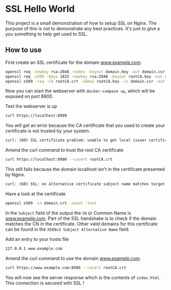 # SSL Hello World

This project is a small demonstration of how to setup SSL on Nginx. The purpose of this is not to demonstrate
any best practices. It's just to give a you something to help get used to SSL.

## How to use

First create an SSL certificate for the domain www.example.com:

```bash
openssl req -newkey rsa:2048 -nodes -keyout domain.key -out domain.csr -config csr.conf
openssl req -x509 -days 1825 -newkey rsa:2048 -keyout rootCA.key -out rootCA.crt -config ca.conf
openssl x509 -req -CA rootCA.crt -CAkey rootCA.key -in domain.csr -out domain.crt -days 365 -CAcreateserial -extfile domain.ext -sha256
```

Now you can start the webserver with `docker-compose up`, which will be exposed on port 8900.

Test the webserver is up

```bash
curl https://localhost:8900
```

You will get an error because the CA certificate that you used to create your certificate
is not trusted by your system.

```bash
curl: (60) SSL certificate problem: unable to get local issuer certificate
```

Amend the curl command to trust the root CA certificate

```bash
curl https://localhost:8900 --cacert rootCA.crt
```

This still fails because the domain localhost isn't in the certificate presented by Nginx.

```bash
curl: (60) SSL: no alternative certificate subject name matches target host name 'localhost'
```

Have a look at the certificate

```bash
openssl x509 -in domain.crt -noout -text
```

In the `Subject` field of the output the `CN` or Common Name is www.example.com. Part of the SSL handshake
is to check if the domain matches the CN in the certificate. Other valid domains for this certificate
can be found in the `X509v3 Subject Alternative Name` field.

Add an entry to your hosts file

```bash
127.0.0.1 www.example.com
```

Amend the curl command to use the domain www.example.com.

```bash
curl https://www.example.com:8900 --cacert rootCA.crt
```

You will now see the server response which is the contents of `index.html`. This
connection is secured with SSL !